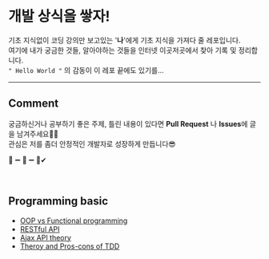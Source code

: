 # **개발 상식을 쌓자!**

기초 지식없이 코딩 강의만 보고있는 '**나**'에게 기초 지식을 가져다 줄 레포입니다.   
여기에 내가 궁금한 것들, 알아야하는 것들을 인터넷 이곳저곳에서 찾아 기록 및 정리합니다.     
```" Hello World "``` 의 감동이 이 레포 끝에도 있기를...

***

## **Comment**

궁금하신거나 공부하기 좋은 주제, 틀린 내용이 있다면 **Pull Request** 나 **Issues**에 글을 남겨주세요🙆‍♂️<br/>
관심은 저를 좀더 안정적인 개발자로 성장하게 만듭니다😎

🐣 ➖ 🐤 ➖ 🐓✔

<br/>

## Programming basic
- [OOP vs Functional programming](https://github.com/ddamjengi1020/Basic-development-knowledge/tree/master/programming-basic/OOP_vs_Functional)
- [RESTful API](https://github.com/ddamjengi1020/Basic-development-knowledge/tree/master/programming-basic/RESTful_basic)
- [Ajax API theory](https://github.com/ddamjengi1020/Basic-development-knowledge/tree/master/programming-basic/Ajax_API)
- [Theroy and Pros-cons of TDD](https://github.com/ddamjengi1020/Basic-development-knowledge/tree/master/programming-basic/About_TDD)